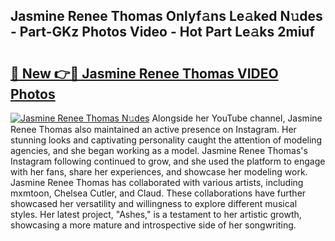 ## Jasmine Renee Thomas Onlyf𝚊ns Le𝚊ked N𝚞des - Part-GKz Photos Video - Hot Part Le𝚊ks 2miuf

# <h2><a href="http://ac48756.deff.icu/?id=Jasmine+Renee+Thomas">🔗 New 👉🔴 Jasmine Renee Thomas VIDEO Photos</a></h2>

[![Jasmine Renee Thomas N𝚞des](https://i.imgur.com/rIISA9y.gif)](http://ac48756.deff.icu/?id=Jasmine+Renee+Thomas)
Alongside her YouTube channel, Jasmine Renee Thomas also maintained an active presence on Instagram. Her stunning looks and captivating personality caught the attention of modeling agencies, and she began working as a model. Jasmine Renee Thomas's Instagram following continued to grow, and she used the platform to engage with her fans, share her experiences, and showcase her modeling work. Jasmine Renee Thomas has collaborated with various artists, including mxmtoon, Chelsea Cutler, and Claud. These collaborations have further showcased her versatility and willingness to explore different musical styles. Her latest project, "Ashes," is a testament to her artistic growth, showcasing a more mature and introspective side of her songwriting.
